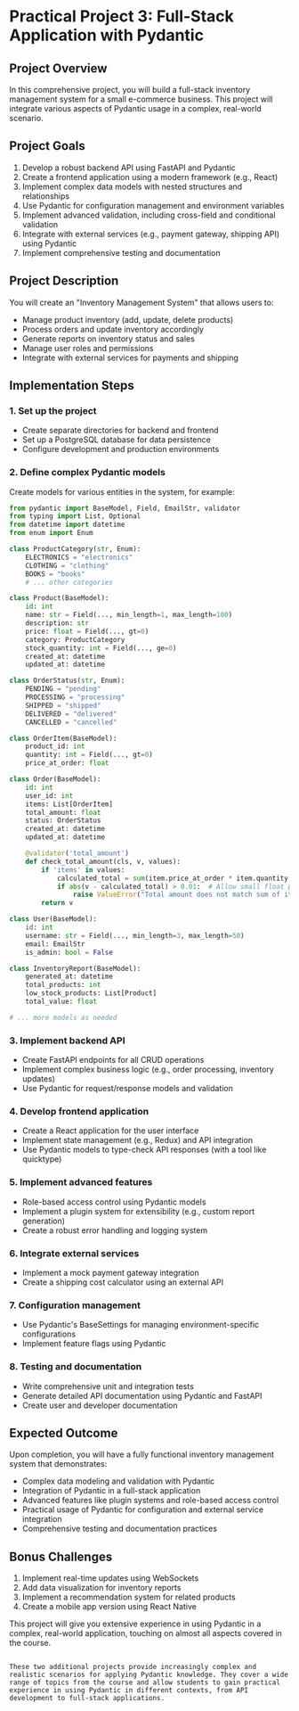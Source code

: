 # Practical Project 3: Full-Stack Application with Pydantic

## Project Overview
In this comprehensive project, you will build a full-stack inventory management system for a small e-commerce business. This project will integrate various aspects of Pydantic usage in a complex, real-world scenario.

## Project Goals
1. Develop a robust backend API using FastAPI and Pydantic
2. Create a frontend application using a modern framework (e.g., React)
3. Implement complex data models with nested structures and relationships
4. Use Pydantic for configuration management and environment variables
5. Implement advanced validation, including cross-field and conditional validation
6. Integrate with external services (e.g., payment gateway, shipping API) using Pydantic
7. Implement comprehensive testing and documentation

## Project Description
You will create an "Inventory Management System" that allows users to:
- Manage product inventory (add, update, delete products)
- Process orders and update inventory accordingly
- Generate reports on inventory status and sales
- Manage user roles and permissions
- Integrate with external services for payments and shipping

## Implementation Steps

### 1. Set up the project
- Create separate directories for backend and frontend
- Set up a PostgreSQL database for data persistence
- Configure development and production environments

### 2. Define complex Pydantic models
Create models for various entities in the system, for example:

```python
from pydantic import BaseModel, Field, EmailStr, validator
from typing import List, Optional
from datetime import datetime
from enum import Enum

class ProductCategory(str, Enum):
    ELECTRONICS = "electronics"
    CLOTHING = "clothing"
    BOOKS = "books"
    # ... other categories

class Product(BaseModel):
    id: int
    name: str = Field(..., min_length=1, max_length=100)
    description: str
    price: float = Field(..., gt=0)
    category: ProductCategory
    stock_quantity: int = Field(..., ge=0)
    created_at: datetime
    updated_at: datetime

class OrderStatus(str, Enum):
    PENDING = "pending"
    PROCESSING = "processing"
    SHIPPED = "shipped"
    DELIVERED = "delivered"
    CANCELLED = "cancelled"

class OrderItem(BaseModel):
    product_id: int
    quantity: int = Field(..., gt=0)
    price_at_order: float

class Order(BaseModel):
    id: int
    user_id: int
    items: List[OrderItem]
    total_amount: float
    status: OrderStatus
    created_at: datetime
    updated_at: datetime

    @validator('total_amount')
    def check_total_amount(cls, v, values):
        if 'items' in values:
            calculated_total = sum(item.price_at_order * item.quantity for item in values['items'])
            if abs(v - calculated_total) > 0.01:  # Allow small float precision differences
                raise ValueError("Total amount does not match sum of item prices")
        return v

class User(BaseModel):
    id: int
    username: str = Field(..., min_length=3, max_length=50)
    email: EmailStr
    is_admin: bool = False

class InventoryReport(BaseModel):
    generated_at: datetime
    total_products: int
    low_stock_products: List[Product]
    total_value: float

# ... more models as needed
```

### 3. Implement backend API
- Create FastAPI endpoints for all CRUD operations
- Implement complex business logic (e.g., order processing, inventory updates)
- Use Pydantic for request/response models and validation

### 4. Develop frontend application
- Create a React application for the user interface
- Implement state management (e.g., Redux) and API integration
- Use Pydantic models to type-check API responses (with a tool like quicktype)

### 5. Implement advanced features
- Role-based access control using Pydantic models
- Implement a plugin system for extensibility (e.g., custom report generation)
- Create a robust error handling and logging system

### 6. Integrate external services
- Implement a mock payment gateway integration
- Create a shipping cost calculator using an external API

### 7. Configuration management
- Use Pydantic's BaseSettings for managing environment-specific configurations
- Implement feature flags using Pydantic

### 8. Testing and documentation
- Write comprehensive unit and integration tests
- Generate detailed API documentation using Pydantic and FastAPI
- Create user and developer documentation

## Expected Outcome
Upon completion, you will have a fully functional inventory management system that demonstrates:
- Complex data modeling and validation with Pydantic
- Integration of Pydantic in a full-stack application
- Advanced features like plugin systems and role-based access control
- Practical usage of Pydantic for configuration and external service integration
- Comprehensive testing and documentation practices

## Bonus Challenges
1. Implement real-time updates using WebSockets
2. Add data visualization for inventory reports
3. Implement a recommendation system for related products
4. Create a mobile app version using React Native

This project will give you extensive experience in using Pydantic in a complex, real-world application, touching on almost all aspects covered in the course.
```

These two additional projects provide increasingly complex and realistic scenarios for applying Pydantic knowledge. They cover a wide range of topics from the course and allow students to gain practical experience in using Pydantic in different contexts, from API development to full-stack applications.